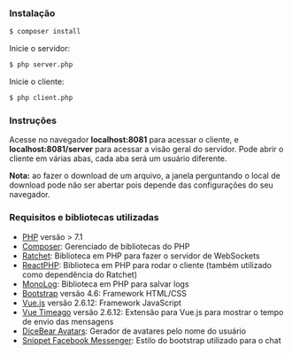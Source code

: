 ### Instalação

```bash
$ composer install
```

Inicie o servidor:

```bash
$ php server.php
```

Inicie o cliente:

```bash
$ php client.php
```

### Instruções

Acesse no navegador **localhost:8081** para acessar o cliente, e **localhost:8081/server** para acessar a visão geral do servidor.
Pode abrir o cliente em várias abas, cada aba será um usuário diferente.

**Nota:** ao fazer o download de um arquivo, a janela perguntando o local de download pode não ser abertar pois depende das configurações do seu navegador.

### Requisitos e bibliotecas utilizadas
- [PHP](https://www.php.net) versão > 7.1
- [Composer](https://getcomposer.org): Gerenciado de bibliotecas do PHP
- [Ratchet](https://github.com/ratchetphp/Ratchet): Biblioteca em PHP para fazer o servidor de WebSockets
- [ReactPHP](https://reactphp.org): Biblioteca em PHP para rodar o cliente (também utilizado como dependência do Ratchet)
- [MonoLog](https://github.com/Seldaek/monolog): Biblioteca em PHP para salvar logs
- [Bootstrap](https://getbootstrap.com/) versão 4.6: Framework HTML/CSS
- [Vue.js](https://vuejs.org) versão 2.6.12: Framework JavaScript
- [Vue Timeago](https://github.com/runkids/vue2-timeago) versão 2.6.12: Extensão para Vue.js para mostrar o tempo de envio das mensagens
- [DiceBear Avatars](https://avatars.dicebear.com): Gerador de avatares pelo nome do usuário
- [Snippet Facebook Messenger](https://www.bootdey.com/snippets/view/facebook-messenger-chat): Estilo do bootstrap utilizado para o chat

